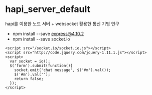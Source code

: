 # hapi_server_default
hapi를 이용한 노드 서버 + websocket 활용한 통신 기법 연구

+ npm install --save express@4.10.2
+ npm install --save socket.io

```
<script src="/socket.io/socket.io.js"></script>
<script src="http://code.jquery.com/jquery-1.11.1.js"></script>
<script>
  var socket = io();
  $('form').submit(function(){
    socket.emit('chat message', $('#m').val());
    $('#m').val('');
    return false;
  });
</script>
```
